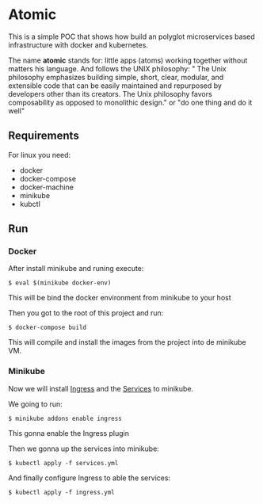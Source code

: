 # Atomic
This is a simple POC that shows how build an polyglot microservices based infrastructure with docker and kubernetes.

The name **atomic** stands for: little apps (atoms) working together without matters his language. And follows the UNIX philosophy: "
The Unix philosophy emphasizes building simple, short, clear, modular, and extensible code that can be easily maintained and repurposed by developers other than its creators. The Unix philosophy favors composability as opposed to monolithic design." or "do one thing and do it well"

## Requirements
For linux you need:
 - docker
 - docker-compose
 - docker-machine
 - minikube
 - kubctl

## Run
### Docker
After install minikube and runing execute:
```
$ eval $(minikube docker-env)
```
This will be bind the docker environment from minikube to your host

Then you got to the root of this project and run:

```
$ docker-compose build
```
This will compile and install the images from the project into de minikube VM.

### Minikube
Now we will install [Ingress](https://kubernetes.io/docs/concepts/services-networking/ingress/) and the [Services](https://kubernetes.io/docs/concepts/services-networking/service/) to minikube.

We going to run:
```
$ minikube addons enable ingress
```
This gonna enable the Ingress plugin

Then we gonna up the services into minikube:
```
$ kubectl apply -f services.yml
```

And finally configure Ingress to able the services:
```
$ kubectl apply -f ingress.yml
```